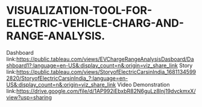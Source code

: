 # VISUALIZATION-TOOL-FOR-ELECTRIC-VEHICLE-CHARG-AND-RANGE-ANALYSIS.

Dashboard link:https://public.tableau.com/views/EVChargeRangeAnalysisDasboard/Dashboard1?:language=en-US&:display_count=n&:origin=viz_share_link
Story link:https://public.tableau.com/views/StoryofElectricCarsinIndia_16811345992820/StoryofElectricCarsinIndia_?:language=en-US&:display_count=n&:origin=viz_share_link
Video Demonstration link:https://drive.google.com/file/d/1AP992iEbxbR82N6guLz8lnj19dvckmxX/view?usp=sharing
